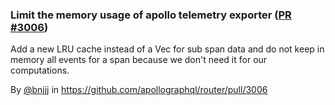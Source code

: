 ### Limit the memory usage of apollo telemetry exporter ([PR #3006](https://github.com/apollographql/router/pull/3006))

Add a new LRU cache instead of a Vec for sub span data and do not keep in memory all events for a span because we don't need it for our computations.

By [@bnjjj](https://github.com/bnjjj) in https://github.com/apollographql/router/pull/3006